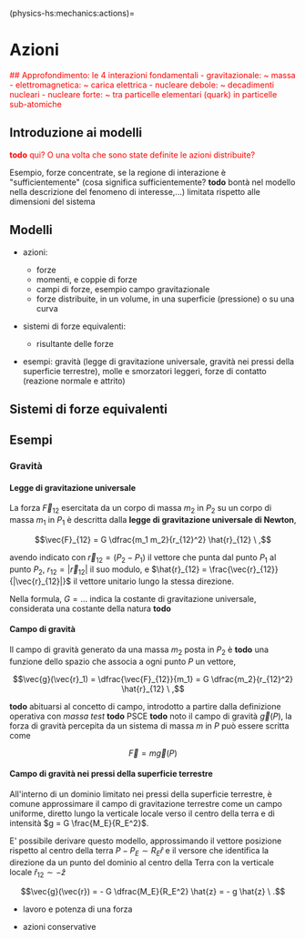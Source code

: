 (physics-hs:mechanics:actions)=
# Azioni

<span style="color:red">
## Approfondimento: le 4 interazioni fondamentali
- gravitazionale: ~ massa
- elettromagnetica: ~ carica elettrica
- nucleare debole: ~ decadimenti nucleari
- nucleare forte: ~ tra particelle elementari (quark) in particelle sub-atomiche
</span>

## Introduzione ai modelli
<span style="color:red">**todo** qui? O una volta che sono state definite le azioni distribuite?</span>

Esempio, forze concentrate, se la regione di interazione è "sufficientemente" (cosa significa sufficientemente? **todo** bontà nel modello nella descrizione del fenomeno di interesse,...) limitata rispetto alle dimensioni del sistema

## Modelli
- azioni:
  - forze
  - momenti, e coppie di forze
  - campi di forze, esempio campo gravitazionale
  - forze distribuite, in un volume, in una superficie (pressione) o su una curva

- sistemi di forze equivalenti:
  - risultante delle forze

- esempi: gravità (legge di gravitazione universale, gravità nei pressi della superficie terrestre), molle e smorzatori leggeri, forze di contatto (reazione normale e attrito)

## Sistemi di forze equivalenti


## Esempi

### Gravità
#### Legge di gravitazione universale
La forza $\vec{F}_{12}$ esercitata da un corpo di massa $m_2$ in $P_2$ su un corpo di massa $m_1$ in $P_1$ è descritta dalla **legge di gravitazione universale di Newton**,

$$\vec{F}_{12} = G \dfrac{m_1 m_2}{r_{12}^2} \hat{r}_{12} \ ,$$

avendo indicato con $\vec{r}_{12} = (P_2 - P_1)$ il vettore che punta dal punto $P_1$ al punto $P_2$, $r_{12} = |\vec{r}_{12}|$ il suo modulo, e $\hat{r}_{12} = \frac{\vec{r}_{12}}{|\vec{r}_{12}|}$ il vettore unitario lungo la stessa direzione.

Nella formula, $G = \dots$ indica la costante di gravitazione universale, considerata una costante della natura **todo**

#### Campo di gravità

Il campo di gravità generato da una massa $m_2$ posta in $P_2$ è **todo** una funzione dello spazio che associa a ogni punto $P$ un vettore,

$$\vec{g}(\vec{r}_1) = \dfrac{\vec{F}_{12}}{m_1} = G \dfrac{m_2}{r_{12}^2} \hat{r}_{12} \ ,$$

**todo** abituarsi al concetto di campo, introdotto a partire dalla definizione operativa con *massa test*
**todo** PSCE
**todo** noto il campo di gravità $\vec{g}(P)$, la forza di gravità percepita da un sistema di massa $m$ in $P$ può essere scritta come

 $$\vec{F} = m \vec{g}(P)$$

#### Campo di gravità nei pressi della superficie terrestre
All'interno di un dominio limitato nei pressi della superficie terrestre, è comune approssimare il campo di gravitazione terrestre come un campo uniforme, diretto lungo la verticale locale verso il centro della terra e di intensità $g = G \frac{M_E}{R_E^2}$.

E' possibile derivare questo modello, approssimando il vettore posizione rispetto al centro della terra $P - P_E \sim R_E \hat{r}$ e il versore che identifica la direzione da un punto del dominio al centro della Terra con la verticale locale $\hat{r}_{12} \sim - \hat{z}$

$$\vec{g}(\vec{r}) = - G \dfrac{M_E}{R_E^2} \hat{z} = - g \hat{z} \ .$$


- lavoro e potenza di una forza

- azioni conservative
